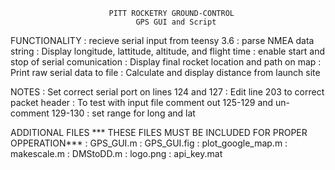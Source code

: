 
                          PITT ROCKETRY GROUND-CONTROL
                                GPS GUI and Script
  FUNCTIONALITY
               : recieve serial input from teensy 3.6
               : parse NMEA data string
               : Display longitude, lattitude, altitude, and flight time
               : enable start and stop of serial comunication
               : Display final rocket location and path on map
               : Print raw serial data to file
               : Calculate and display distance from launch site

  NOTES
               : Set correct serial port on lines 124 and 127
               : Edit line 203 to correct packet header
               : To test with input file comment out 125-129 and
               un-comment 129-130
               : set range for long and lat

  ADDITIONAL FILES
               *** THESE FILES MUST BE INCLUDED FOR PROPER OPPERATION***
               : GPS_GUI.m
               : GPS_GUI.fig
               : plot_google_map.m
               : makescale.m
               : DMStoDD.m
               : logo.png
               : api_key.mat



